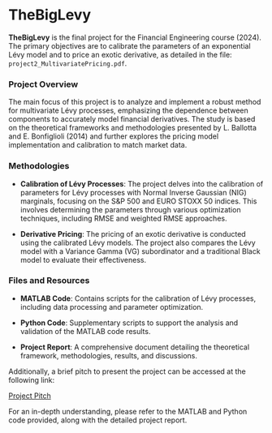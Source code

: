 # TheBigLevy

**TheBigLevy** is the final project for the Financial Engineering course (2024). The primary objectives are to calibrate the parameters of an exponential Lévy model and to price an exotic derivative, as detailed in the file: `project2_MultivariatePricing.pdf`.

### Project Overview

The main focus of this project is to analyze and implement a robust method for multivariate Lévy processes, emphasizing the dependence between components to accurately model financial derivatives. The study is based on the theoretical frameworks and methodologies presented by L. Ballotta and E. Bonfiglioli (2014) and further explores the pricing model implementation and calibration to match market data.

### Methodologies

- **Calibration of Lévy Processes**: The project delves into the calibration of parameters for Lévy processes with Normal Inverse Gaussian (NIG) marginals, focusing on the S&P 500 and EURO STOXX 50 indices. This involves determining the parameters through various optimization techniques, including RMSE and weighted RMSE approaches.

- **Derivative Pricing**: The pricing of an exotic derivative is conducted using the calibrated Lévy models. The project also compares the Lévy model with a Variance Gamma (VG) subordinator and a traditional Black model to evaluate their effectiveness.

### Files and Resources

- **MATLAB Code**: Contains scripts for the calibration of Lévy processes, including data processing and parameter optimization.

- **Python Code**: Supplementary scripts to support the analysis and validation of the MATLAB code results.

- **Project Report**: A comprehensive document detailing the theoretical framework, methodologies, results, and discussions.

Additionally, a brief pitch to present the project can be accessed at the following link:

[Project Pitch](https://1drv.ms/f/s!ArAo2psTW77dgZ4kHwWRyi3ogPX2bg?e=Puh1Gb)

For an in-depth understanding, please refer to the MATLAB and Python code provided, along with the detailed project report.